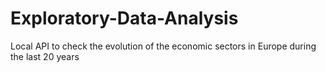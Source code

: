 # Exploratory-Data-Analysis
Local API to check the evolution of the economic sectors in Europe during the last 20 years
